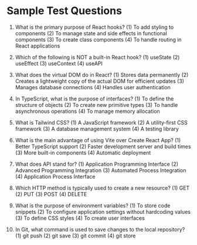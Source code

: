 # Sample Test Questions

1. What is the primary purpose of React hooks?
(1) To add styling to components
(2) To manage state and side effects in functional components
(3) To create class components
(4) To handle routing in React applications

2. Which of the following is NOT a built-in React hook?
(1) useState
(2) useEffect
(3) useContext
(4) useAPI

3. What does the virtual DOM do in React?
(1) Stores data permanently
(2) Creates a lightweight copy of the actual DOM for efficient updates
(3) Manages database connections
(4) Handles user authentication

4. In TypeScript, what is the purpose of interfaces?
(1) To define the structure of objects
(2) To create new primitive types
(3) To handle asynchronous operations
(4) To manage memory allocation

5. What is Tailwind CSS?
(1) A JavaScript framework
(2) A utility-first CSS framework
(3) A database management system
(4) A testing library

6. What is the main advantage of using Vite over Create React App?
(1) Better TypeScript support
(2) Faster development server and build times
(3) More built-in components
(4) Automatic deployment

7. What does API stand for?
(1) Application Programming Interface
(2) Advanced Programming Integration
(3) Automated Process Integration
(4) Application Process Interface

8. Which HTTP method is typically used to create a new resource?
(1) GET
(2) PUT
(3) POST
(4) DELETE

9. What is the purpose of environment variables?
(1) To store code snippets
(2) To configure application settings without hardcoding values
(3) To define CSS styles
(4) To create user interfaces

10. In Git, what command is used to save changes to the local repository?
(1) git push
(2) git save
(3) git commit
(4) git store
